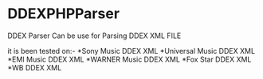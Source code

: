 # DDEXPHPParser
DDEX Parser Can be use for Parsing DDEX XML FILE

it is been tested on:-
*Sony Music DDEX XML
*Universal Music DDEX XML
*EMI Music DDEX XML
*WARNER Music DDEX XML
*Fox Star DDEX XML
*WB DDEX XML
